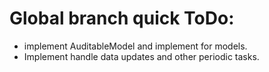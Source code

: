 # Global branch quick ToDo:

- implement AuditableModel and implement for models.
- Implement handle data updates and other periodic tasks.

